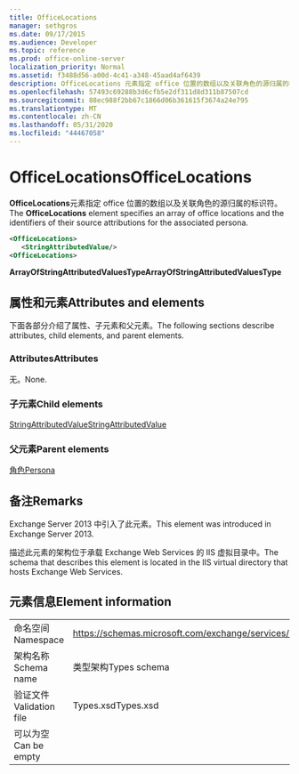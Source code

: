 ```yaml
---
title: OfficeLocations
manager: sethgros
ms.date: 09/17/2015
ms.audience: Developer
ms.topic: reference
ms.prod: office-online-server
localization_priority: Normal
ms.assetid: f3488d56-a00d-4c41-a348-45aad4af6439
description: OfficeLocations 元素指定 office 位置的数组以及关联角色的源归属的标识符。
ms.openlocfilehash: 57493c69288b3d6cfb5e2df311d8d311b87507cd
ms.sourcegitcommit: 88ec988f2bb67c1866d06b361615f3674a24e795
ms.translationtype: MT
ms.contentlocale: zh-CN
ms.lasthandoff: 05/31/2020
ms.locfileid: "44467058"
---
```

# <a name="officelocations"></a><span data-ttu-id="99850-103">OfficeLocations</span><span class="sxs-lookup"><span data-stu-id="99850-103">OfficeLocations</span></span>

<span data-ttu-id="99850-104">**OfficeLocations**元素指定 office 位置的数组以及关联角色的源归属的标识符。</span><span class="sxs-lookup"><span data-stu-id="99850-104">The **OfficeLocations** element specifies an array of office locations and the identifiers of their source attributions for the associated persona.</span></span> 
  
```XML
<OfficeLocations>   
   <StringAttributedValue/>
<OfficeLocations>
```

 <span data-ttu-id="99850-105">**ArrayOfStringAttributedValuesType**</span><span class="sxs-lookup"><span data-stu-id="99850-105">**ArrayOfStringAttributedValuesType**</span></span>
## <a name="attributes-and-elements"></a><span data-ttu-id="99850-106">属性和元素</span><span class="sxs-lookup"><span data-stu-id="99850-106">Attributes and elements</span></span>

<span data-ttu-id="99850-107">下面各部分介绍了属性、子元素和父元素。</span><span class="sxs-lookup"><span data-stu-id="99850-107">The following sections describe attributes, child elements, and parent elements.</span></span>
  
### <a name="attributes"></a><span data-ttu-id="99850-108">Attributes</span><span class="sxs-lookup"><span data-stu-id="99850-108">Attributes</span></span>

<span data-ttu-id="99850-109">无。</span><span class="sxs-lookup"><span data-stu-id="99850-109">None.</span></span>
  
### <a name="child-elements"></a><span data-ttu-id="99850-110">子元素</span><span class="sxs-lookup"><span data-stu-id="99850-110">Child elements</span></span>

[<span data-ttu-id="99850-111">StringAttributedValue</span><span class="sxs-lookup"><span data-stu-id="99850-111">StringAttributedValue</span></span>](stringattributedvalue.md)
  
### <a name="parent-elements"></a><span data-ttu-id="99850-112">父元素</span><span class="sxs-lookup"><span data-stu-id="99850-112">Parent elements</span></span>

[<span data-ttu-id="99850-113">角色</span><span class="sxs-lookup"><span data-stu-id="99850-113">Persona</span></span>](persona.md)
  
## <a name="remarks"></a><span data-ttu-id="99850-114">备注</span><span class="sxs-lookup"><span data-stu-id="99850-114">Remarks</span></span>

<span data-ttu-id="99850-115">Exchange Server 2013 中引入了此元素。</span><span class="sxs-lookup"><span data-stu-id="99850-115">This element was introduced in Exchange Server 2013.</span></span>
  
<span data-ttu-id="99850-116">描述此元素的架构位于承载 Exchange Web Services 的 IIS 虚拟目录中。</span><span class="sxs-lookup"><span data-stu-id="99850-116">The schema that describes this element is located in the IIS virtual directory that hosts Exchange Web Services.</span></span>
  
## <a name="element-information"></a><span data-ttu-id="99850-117">元素信息</span><span class="sxs-lookup"><span data-stu-id="99850-117">Element information</span></span>

|||
|:-----|:-----|
|<span data-ttu-id="99850-118">命名空间</span><span class="sxs-lookup"><span data-stu-id="99850-118">Namespace</span></span>  <br/> |https://schemas.microsoft.com/exchange/services/2006/types  <br/> |
|<span data-ttu-id="99850-119">架构名称</span><span class="sxs-lookup"><span data-stu-id="99850-119">Schema name</span></span>  <br/> |<span data-ttu-id="99850-120">类型架构</span><span class="sxs-lookup"><span data-stu-id="99850-120">Types schema</span></span>  <br/> |
|<span data-ttu-id="99850-121">验证文件</span><span class="sxs-lookup"><span data-stu-id="99850-121">Validation file</span></span>  <br/> |<span data-ttu-id="99850-122">Types.xsd</span><span class="sxs-lookup"><span data-stu-id="99850-122">Types.xsd</span></span>  <br/> |
|<span data-ttu-id="99850-123">可以为空</span><span class="sxs-lookup"><span data-stu-id="99850-123">Can be empty</span></span>  <br/> ||
   

